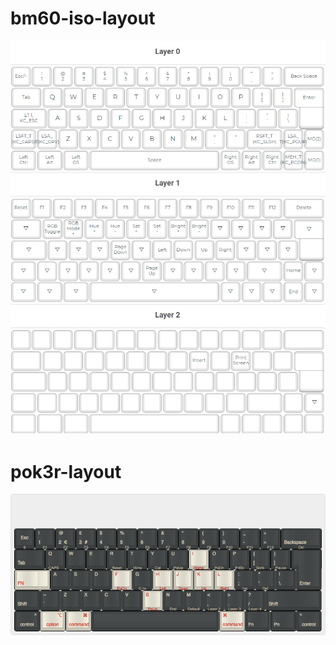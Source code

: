 # bm60-iso-layout
![layout](bm60_mac_iso_layout.png)
# pok3r-layout

![layout](keyboard-layout.png)
